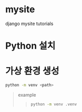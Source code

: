 # mysite
django mysite tutorials

# Python 설치

# 가상 환경 생성
```bash
python -m venv <path>
```
> example
>> ```bash
>> python -m venv .venv
>> ```
